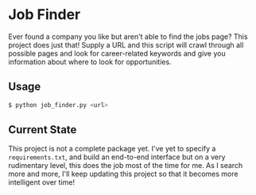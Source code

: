# Job Finder
Ever found a company you like but aren't able to find the jobs page? This project does just that!
Supply a URL and this script will crawl through all possible pages and look for career-related keywords and give you information about where to look for opportunities.

## Usage
```bash
$ python job_finder.py <url>
```

## Current State
This project is not a complete package yet. I've yet to specify a `requirements.txt`, and build an end-to-end interface but on a very rudimentary level, this does the job most of the time for me. As I search more and more, I'll keep updating this project so that it becomes more intelligent over time!
